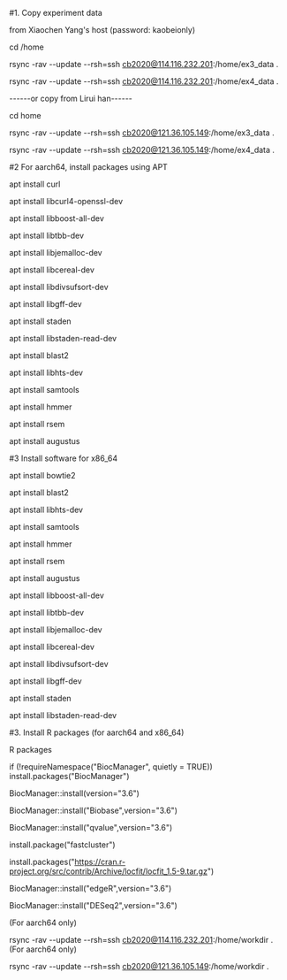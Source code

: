 #1. Copy experiment data

from Xiaochen Yang's host (password: kaobeionly)

cd /home

rsync -rav --update --rsh=ssh cb2020@114.116.232.201:/home/ex3_data .

rsync -rav --update --rsh=ssh cb2020@114.116.232.201:/home/ex4_data .

------or copy from Lirui han------

cd home

rsync -rav --update --rsh=ssh cb2020@121.36.105.149:/home/ex3_data .

rsync -rav --update --rsh=ssh cb2020@121.36.105.149:/home/ex4_data .


#2 For aarch64, install packages using APT

apt install curl

apt install libcurl4-openssl-dev

apt install libboost-all-dev

apt install libtbb-dev

apt install libjemalloc-dev

apt install libcereal-dev

apt install libdivsufsort-dev

apt install libgff-dev

apt install staden

apt install libstaden-read-dev

apt install blast2

apt install libhts-dev

apt install samtools

apt install hmmer

apt install rsem

apt install augustus

#3  Install software for x86_64

apt install bowtie2

apt install blast2

apt install libhts-dev

apt install samtools

apt install hmmer

apt install rsem

apt install augustus

apt install libboost-all-dev

apt install libtbb-dev

apt install libjemalloc-dev

apt install libcereal-dev

apt install libdivsufsort-dev

apt install libgff-dev

apt install staden

apt install libstaden-read-dev


#3. Install R packages (for aarch64 and x86_64)

R packages

if (!requireNamespace("BiocManager", quietly = TRUE))
    install.packages("BiocManager")

BiocManager::install(version="3.6")

BiocManager::install("Biobase",version="3.6")

BiocManager::install("qvalue",version="3.6")

install.package("fastcluster")

install.packages("https://cran.r-project.org/src/contrib/Archive/locfit/locfit_1.5-9.tar.gz")

BiocManager::install("edgeR",version="3.6")

BiocManager::install("DESeq2",version="3.6")



(For aarch64 only)

rsync -rav --update --rsh=ssh cb2020@114.116.232.201:/home/workdir .
(For aarch64 only)

rsync -rav --update --rsh=ssh cb2020@121.36.105.149:/home/workdir .

